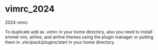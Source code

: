 # vimrc_2024
2024 vimrc

To duplicate add as .vimrc in your home directory, also you need to install emmet vim, airline, and airline themes using the plugin manager or putting them in .vim/pack/plugins/start in your home directory.
